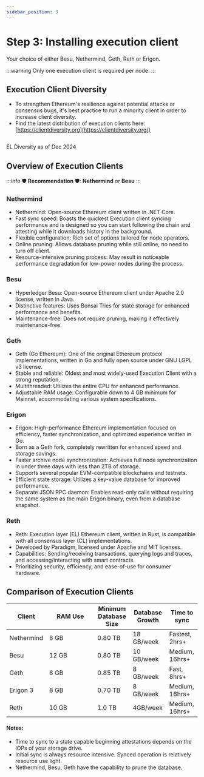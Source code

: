 ```yaml
---
sidebar_position: 3
---
```


# Step 3: Installing execution client

Your choice of either Besu, Nethermind, Geth, Reth or Erigon.

:::warning
Only one execution client is required per node.
:::

## **Execution Client Diversity**

* To strengthen Ethereum's resilience against potential attacks or consensus bugs, it's best practice to run a minority client in order to increase client diversity.
* Find the latest distribution of execution clients here: [https://clientdiversity.org](https://clientdiversity.org/)

<img src="/img/EL.png" alt=""/><p>EL Diversity as of Dec 2024</p>

## Overview of Execution Clients

:::info
:shield: **Recommendation** :shield:: **Nethermind** or **Besu**
:::

### Nethermind

* Nethermind: Open-source Ethereum client written in .NET Core.
* Fast sync speed: Boasts the quickest Execution client syncing performance and is designed so you can start following the chain and attesting while it downloads history in the background.
* Flexible configuration: Rich set of options tailored for node operators.
* Online pruning: Allows database pruning while still online, no need to turn off client.
* Resource-intensive pruning process: May result in noticeable performance degradation for low-power nodes during the process.

### Besu

* Hyperledger Besu: Open-source Ethereum client under Apache 2.0 license, written in Java.
* Distinctive features: Uses Bonsai Tries for state storage for enhanced performance and benefits.
* Maintenance-free: Does not require pruning, making it effectively maintenance-free.

### Geth

* Geth (Go Ethereum): One of the original Ethereum protocol implementations, written in Go and fully open source under GNU LGPL v3 license.
* Stable and reliable: Oldest and most widely-used Execution Client with a strong reputation.
* Multithreaded: Utilizes the entire CPU for enhanced performance.
* Adjustable RAM usage: Configurable down to 4 GB minimum for Mainnet, accommodating various system specifications.

### Erigon

* Erigon: High-performance Ethereum implementation focused on efficiency, faster synchronization, and optimized experience written in Go.
* Born as a Geth fork, completely rewritten for enhanced speed and storage savings.
* Faster archive node synchronization: Achieves full node synchronization in under three days with less than 2TB of storage.
* Supports several popular EVM-compatible blockchains and testnets.
* Efficient state storage: Utilizes a key-value database for improved performance.
* Separate JSON RPC daemon: Enables read-only calls without requiring the same system as the main Erigon binary, even from a database snapshot.

### Reth

* Reth: Execution layer (EL) Ethereum client, written in Rust, is compatible with all consensus layer (CL) implementations.
* Developed by Paradigm, licensed under Apache and MIT licenses.
* Capabilities: Sending/receiving transactions, querying logs and traces, and accessing/interacting with smart contracts.
* Prioritizing security, efficiency, and ease-of-use for consumer hardware.

## Comparison of Execution Clients

<table><thead><tr><th>Client</th><th width="111">RAM Use</th><th>Minimum Database Size</th><th>Database Growth</th><th>Time to sync</th></tr></thead><tbody><tr><td>Nethermind</td><td>8 GB</td><td>0.80 TB</td><td>18 GB/week</td><td>Fastest, 2hrs+</td></tr><tr><td>Besu</td><td>12 GB</td><td>0.80 TB</td><td>10 GB/week</td><td>Medium, 16hrs+</td></tr><tr><td>Geth</td><td>8 GB</td><td>0.85 TB</td><td>8 GB/week</td><td>Fast, 8hrs+</td></tr><tr><td>Erigon 3</td><td>8 GB</td><td>0.70 TB</td><td>8 GB/week</td><td>Medium, 16hrs+</td></tr><tr><td>Reth</td><td>10 GB</td><td>1.0 TB</td><td>4GB/week</td><td>Medium, 16hrs+</td></tr></tbody></table>

#### Notes:

* Time to sync to a state capable beginning attestations depends on the IOPs of your storage drive.
* Initial sync is always resource intensive. Synced operation is relatively resource use light.
* Nethermind, Besu, Geth have the capability to prune the database.
